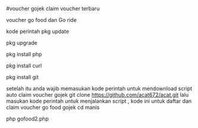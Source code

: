 #voucher gojek claim voucher terbaru

voucher go food dan Go ride

kode perintah pkg update

pkg upgrade

pkg install php

pkg install curl

pkg install git

setelah itu anda wajib memasukan kode perintah untuk mendownload script auto claim voucher gojek git clone https://github.com/acat672/acat.git
lalu masukan kode perintah untuk menjalankan script , kode ini untuk daftar dan claim voucher go food gojek cd manis

php gofood2.php
